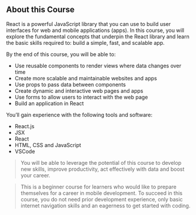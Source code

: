 ## About this Course

React is a powerful JavaScript library that you can use to build user interfaces for web and mobile applications (apps). 
In this course, you will explore the fundamental concepts that underpin the React library and learn the basic skills required to:
build a simple, fast, and scalable app.

By the end of this course, you will be able to:
-	Use reusable components to render views where data changes over time
-	Create more scalable and maintainable websites and apps 
-	Use props to pass data between components 
-	Create dynamic and interactive web pages and apps
-	Use forms to allow users to interact with the web page 
-	Build an application in React

You’ll gain experience with the following tools and software: 
- React.js
-	JSX
-	React
-	HTML, CSS and JavaScript 
-	VSCode

>You will be able to leverage the potential of this course to develop new skills, improve productivity, act effectively with data and boost your career.

>This is a beginner course for learners who would like to prepare themselves for a career in mobile development. To succeed in this course, you do not need prior development experience, only basic internet navigation skills and an eagerness to get started with coding.
